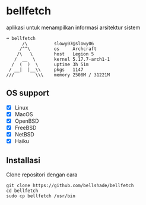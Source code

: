 # bellfetch
aplikasi untuk menampilkan informasi arsitektur sistem
```
➜ bellfetch
      /\          slowy07@slowy06
     /^^\         os     Archcraft
    /\   \        host   Legion 5
   /  __  \       kernel 5.17.7-arch1-1
  /  (  )  \      uptime 3h 51m
 / __|  |__\\     pkgs   1147
///        \\\    memory 2508M / 31221M
```

## OS support

- [x] Linux
- [x] MacOS
- [x] OpenBSD
- [x] FreeBSD
- [x] NetBSD
- [x] Haiku

## Installasi

Clone repositori dengan cara

```
git clone https://github.com/bellshade/bellfetch
cd bellfetch
sudo cp bellfetch /usr/bin
```
